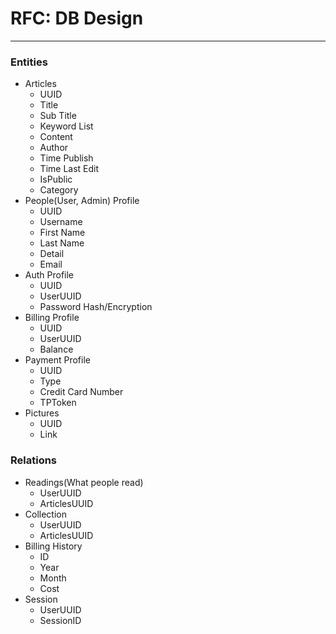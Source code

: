 # RFC: DB Design
---

### Entities
- Articles
  - UUID
  - Title
  - Sub Title
  - Keyword List
  - Content
  - Author
  - Time Publish
  - Time Last Edit
  - IsPublic
  - Category
- People(User, Admin) Profile
  - UUID
  - Username
  - First Name
  - Last Name
  - Detail
  - Email
- Auth Profile
  - UUID
  - UserUUID
  - Password Hash/Encryption
- Billing Profile
  - UUID
  - UserUUID
  - Balance
- Payment Profile
  - UUID
  - Type
  - Credit Card Number
  - TPToken
- Pictures
  - UUID
  - Link

### Relations
- Readings(What people read)
  - UserUUID
  - ArticlesUUID
- Collection
  - UserUUID
  - ArticlesUUID
- Billing History
  - ID
  - Year
  - Month
  - Cost
- Session
  - UserUUID
  - SessionID
  
